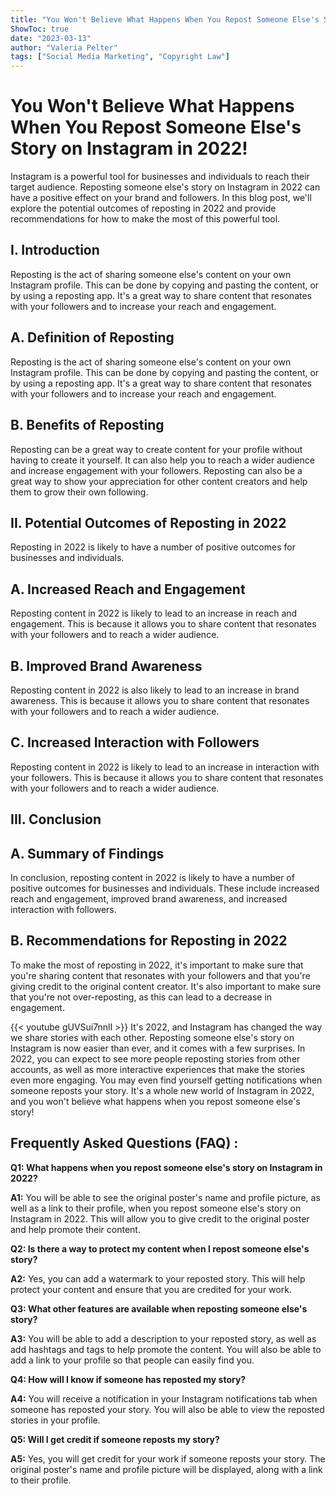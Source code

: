 ```yaml
---
title: "You Won't Believe What Happens When You Repost Someone Else's Story on Instagram in 2022!"
ShowToc: true 
date: "2023-03-13"
author: "Valeria Pelter" 
tags: ["Social Media Marketing", "Copyright Law"]
---
```

# You Won't Believe What Happens When You Repost Someone Else's Story on Instagram in 2022! 

Instagram is a powerful tool for businesses and individuals to reach their target audience. Reposting someone else's story on Instagram in 2022 can have a positive effect on your brand and followers. In this blog post, we'll explore the potential outcomes of reposting in 2022 and provide recommendations for how to make the most of this powerful tool.

## I. Introduction 

Reposting is the act of sharing someone else's content on your own Instagram profile. This can be done by copying and pasting the content, or by using a reposting app. It's a great way to share content that resonates with your followers and to increase your reach and engagement. 

## A. Definition of Reposting 

Reposting is the act of sharing someone else's content on your own Instagram profile. This can be done by copying and pasting the content, or by using a reposting app. It's a great way to share content that resonates with your followers and to increase your reach and engagement. 

## B. Benefits of Reposting 

Reposting can be a great way to create content for your profile without having to create it yourself. It can also help you to reach a wider audience and increase engagement with your followers. Reposting can also be a great way to show your appreciation for other content creators and help them to grow their own following. 

## II. Potential Outcomes of Reposting in 2022 

Reposting in 2022 is likely to have a number of positive outcomes for businesses and individuals. 

## A. Increased Reach and Engagement 

Reposting content in 2022 is likely to lead to an increase in reach and engagement. This is because it allows you to share content that resonates with your followers and to reach a wider audience. 

## B. Improved Brand Awareness 

Reposting content in 2022 is also likely to lead to an increase in brand awareness. This is because it allows you to share content that resonates with your followers and to reach a wider audience. 

## C. Increased Interaction with Followers 

Reposting content in 2022 is likely to lead to an increase in interaction with your followers. This is because it allows you to share content that resonates with your followers and to reach a wider audience. 

## III. Conclusion 

## A. Summary of Findings 

In conclusion, reposting content in 2022 is likely to have a number of positive outcomes for businesses and individuals. These include increased reach and engagement, improved brand awareness, and increased interaction with followers. 

## B. Recommendations for Reposting in 2022 

To make the most of reposting in 2022, it's important to make sure that you're sharing content that resonates with your followers and that you're giving credit to the original content creator. It's also important to make sure that you're not over-reposting, as this can lead to a decrease in engagement.

{{< youtube gUVSui7nnlI >}} 
It's 2022, and Instagram has changed the way we share stories with each other. Reposting someone else's story on Instagram is now easier than ever, and it comes with a few surprises. In 2022, you can expect to see more people reposting stories from other accounts, as well as more interactive experiences that make the stories even more engaging. You may even find yourself getting notifications when someone reposts your story. It's a whole new world of Instagram in 2022, and you won't believe what happens when you repost someone else's story!

## Frequently Asked Questions (FAQ) :
**Q1: What happens when you repost someone else's story on Instagram in 2022?**

**A1:** You will be able to see the original poster's name and profile picture, as well as a link to their profile, when you repost someone else's story on Instagram in 2022. This will allow you to give credit to the original poster and help promote their content.

**Q2: Is there a way to protect my content when I repost someone else's story?**

**A2:** Yes, you can add a watermark to your reposted story. This will help protect your content and ensure that you are credited for your work.

**Q3: What other features are available when reposting someone else's story?**

**A3:** You will be able to add a description to your reposted story, as well as add hashtags and tags to help promote the content. You will also be able to add a link to your profile so that people can easily find you.

**Q4: How will I know if someone has reposted my story?**

**A4:** You will receive a notification in your Instagram notifications tab when someone has reposted your story. You will also be able to view the reposted stories in your profile.

**Q5: Will I get credit if someone reposts my story?**

**A5:** Yes, you will get credit for your work if someone reposts your story. The original poster's name and profile picture will be displayed, along with a link to their profile.


